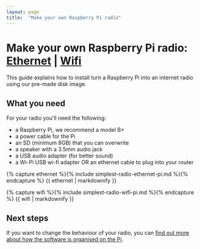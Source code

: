```yaml
---
layout: page
title:  "Make your own Raspberry Pi radio"
---
```


Make your own Raspberry Pi radio: [Ethernet](#ethernet) | [Wifi](#wifi) 
===

This guide explains how to install turn a Raspberry Pi into an internet radio using our pre-made disk image.

What you need
---

For your radio you'll need the following:

- a Raspberry Pi, we recommend a model B+
- a power cable for the Pi
- an SD (minimum 8GB) that you can overwrite
- a speaker with a 3.5mm audio jack
- a USB audio adapter (for better sound)
- a Wi-Pi USB wi-fi adapter OR an ethernet cable to plug into your router

<a name="ethernet"></a>

{% capture ethernet %}{% include simplest-radio-ethernet-pi.md %}{% endcapture %}
  {{ ethernet | markdownify }}

<a name="wifi"></a>

{% capture wifi %}{% include simplest-radio-wifi-pi.md %}{% endcapture %}
  {{ wifi | markdownify }}

Next steps
--

If you want to change the behaviour of your radio, you can [find out more about how the software is organised on the Pi](/help/software/pi-software.html).
